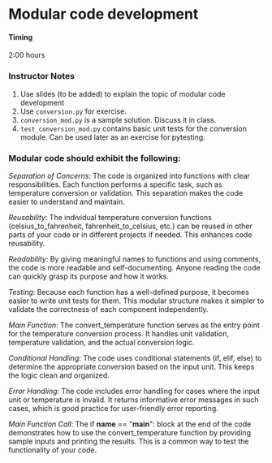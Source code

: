 # Modular code development
#### Timing
2:00 hours

### Instructor Notes
1. Use slides (to be added) to explain the topic of modular code development
1. Use `conversion.py` for exercise.
1. `conversion_mod.py` is a sample solution. Discuss it in class.
1. `test_conversion_mod.py` contains basic unit tests for the conversion module. Can be used later as an exercise for pytesting.   

### Modular code should exhibit the following:

_Separation of Concerns_: The code is organized into functions with clear responsibilities. Each function performs a specific task, such as temperature conversion or validation. This separation makes the code easier to understand and maintain.

_Reusability_: The individual temperature conversion functions (celsius_to_fahrenheit, fahrenheit_to_celsius, etc.) can be reused in other parts of your code or in different projects if needed. This enhances code reusability.

_Readability_: By giving meaningful names to functions and using comments, the code is more readable and self-documenting. Anyone reading the code can quickly grasp its purpose and how it works.

_Testing_: Because each function has a well-defined purpose, it becomes easier to write unit tests for them. This modular structure makes it simpler to validate the correctness of each component independently.

_Main Function_: The convert_temperature function serves as the entry point for the temperature conversion process. It handles unit validation, temperature validation, and the actual conversion logic.

_Conditional Handling_: The code uses conditional statements (if, elif, else) to determine the appropriate conversion based on the input unit. This keeps the logic clean and organized.

_Error Handling_: The code includes error handling for cases where the input unit or temperature is invalid. It returns informative error messages in such cases, which is good practice for user-friendly error reporting.

_Main Function Call_: The if __name__ == "__main__": block at the end of the code demonstrates how to use the convert_temperature function by providing sample inputs and printing the results. This is a common way to test the functionality of your code.
